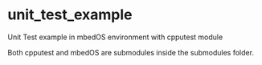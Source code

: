 
# unit_test_example
Unit Test example in mbedOS environment with cpputest module

Both cpputest and mbedOS are submodules inside the submodules folder.
